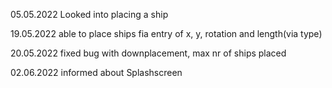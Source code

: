 05.05.2022
Looked into placing a ship

19.05.2022
able to place ships fia entry of x, y, rotation and length(via type) 

20.05.2022
fixed bug with downplacement, max nr of ships placed

02.06.2022
informed about Splashscreen 


